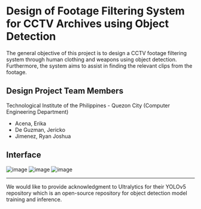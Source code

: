 # Design of Footage Filtering System for CCTV Archives using Object Detection
The general objective of this project is to design a CCTV 
footage filtering system through human clothing and 
weapons using object detection. Furthermore, the 
system aims to assist in finding the relevant clips from 
the footage.

## Design Project Team Members
Technological Institute of the Philippines - Quezon City (Computer Engineering Department)
* Acena, Erika
* De Guzman, Jericko
* Jimenez, Ryan Joshua

## Interface

![image](https://github.com/JerickoDG/Team-5_InquestAI/assets/60811658/5c516137-0960-4aa3-ae5c-7be96527eb13)
![image](https://github.com/JerickoDG/Team-5_InquestAI/assets/60811658/312abac0-96eb-462a-a9e8-3761293b2484)
![image](https://github.com/JerickoDG/Team-5_InquestAI/assets/60811658/f354ca52-2aea-43c2-a0cd-89af908dc99d)



***
We would like to provide acknowledgment to Ultralytics for their YOLOv5 repository which is an open-source repository for object detection model training and inference.
